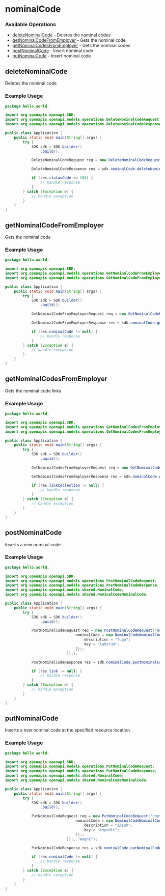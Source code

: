# nominalCode

### Available Operations

* [deleteNominalCode](#deletenominalcode) - Deletes the nominal codes
* [getNominalCodeFromEmployer](#getnominalcodefromemployer) - Gets the nominal code
* [getNominalCodesFromEmployer](#getnominalcodesfromemployer) - Gets the nominal codes
* [postNominalCode](#postnominalcode) - Insert nominal code
* [putNominalCode](#putnominalcode) - Insert nominal code

## deleteNominalCode

Deletes the nominal code

### Example Usage

```java
package hello.world;

import org.openapis.openapi.SDK;
import org.openapis.openapi.models.operations.DeleteNominalCodeRequest;
import org.openapis.openapi.models.operations.DeleteNominalCodeResponse;

public class Application {
    public static void main(String[] args) {
        try {
            SDK sdk = SDK.builder()
                .build();

            DeleteNominalCodeRequest req = new DeleteNominalCodeRequest("est", "quis", "sint", "accusamus");            

            DeleteNominalCodeResponse res = sdk.nominalCode.deleteNominalCode(req);

            if (res.statusCode == 200) {
                // handle response
            }
        } catch (Exception e) {
            // handle exception
        }
    }
}
```

## getNominalCodeFromEmployer

Gets the nominal code

### Example Usage

```java
package hello.world;

import org.openapis.openapi.SDK;
import org.openapis.openapi.models.operations.GetNominalCodeFromEmployerRequest;
import org.openapis.openapi.models.operations.GetNominalCodeFromEmployerResponse;

public class Application {
    public static void main(String[] args) {
        try {
            SDK sdk = SDK.builder()
                .build();

            GetNominalCodeFromEmployerRequest req = new GetNominalCodeFromEmployerRequest("impedit", "hic", "necessitatibus", "asperiores");            

            GetNominalCodeFromEmployerResponse res = sdk.nominalCode.getNominalCodeFromEmployer(req);

            if (res.nominalCode != null) {
                // handle response
            }
        } catch (Exception e) {
            // handle exception
        }
    }
}
```

## getNominalCodesFromEmployer

Gets the nominal code links

### Example Usage

```java
package hello.world;

import org.openapis.openapi.SDK;
import org.openapis.openapi.models.operations.GetNominalCodesFromEmployerRequest;
import org.openapis.openapi.models.operations.GetNominalCodesFromEmployerResponse;

public class Application {
    public static void main(String[] args) {
        try {
            SDK sdk = SDK.builder()
                .build();

            GetNominalCodesFromEmployerRequest req = new GetNominalCodesFromEmployerRequest("ex", "voluptas", "debitis");            

            GetNominalCodesFromEmployerResponse res = sdk.nominalCode.getNominalCodesFromEmployer(req);

            if (res.linkCollection != null) {
                // handle response
            }
        } catch (Exception e) {
            // handle exception
        }
    }
}
```

## postNominalCode

Inserts a new nominal code

### Example Usage

```java
package hello.world;

import org.openapis.openapi.SDK;
import org.openapis.openapi.models.operations.PostNominalCodeRequest;
import org.openapis.openapi.models.operations.PostNominalCodeResponse;
import org.openapis.openapi.models.shared.NominalCode;
import org.openapis.openapi.models.shared.NominalCodeNominalCode;

public class Application {
    public static void main(String[] args) {
        try {
            SDK sdk = SDK.builder()
                .build();

            PostNominalCodeRequest req = new PostNominalCodeRequest("delectus", "quae", "minus",                 new NominalCode() {{
                                nominalCode = new NominalCodeNominalCode() {{
                                    description = "fuga";
                                    key = "laborum";
                                }};;
                            }};);            

            PostNominalCodeResponse res = sdk.nominalCode.postNominalCode(req);

            if (res.link != null) {
                // handle response
            }
        } catch (Exception e) {
            // handle exception
        }
    }
}
```

## putNominalCode

Inserts a new nominal code at the specified resource location

### Example Usage

```java
package hello.world;

import org.openapis.openapi.SDK;
import org.openapis.openapi.models.operations.PutNominalCodeRequest;
import org.openapis.openapi.models.operations.PutNominalCodeResponse;
import org.openapis.openapi.models.shared.NominalCode;
import org.openapis.openapi.models.shared.NominalCodeNominalCode;

public class Application {
    public static void main(String[] args) {
        try {
            SDK sdk = SDK.builder()
                .build();

            PutNominalCodeRequest req = new PutNominalCodeRequest("consectetur", "velit", "atque",                 new NominalCode() {{
                                nominalCode = new NominalCodeNominalCode() {{
                                    description = "ipsum";
                                    key = "impedit";
                                }};;
                            }};, "magni");            

            PutNominalCodeResponse res = sdk.nominalCode.putNominalCode(req);

            if (res.nominalCode != null) {
                // handle response
            }
        } catch (Exception e) {
            // handle exception
        }
    }
}
```
